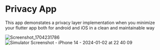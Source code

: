 # Privacy App

This app demonstates a privacy layer implementation when you minimize your flutter app both for android and iOS in a clean and maintainable way



![Screenshot_1704231786](https://github.com/Raks-Javac/Privacy-App/assets/56641192/ed7b581a-0201-4cd7-bac3-ae33a295da1d)
![Simulator Screenshot - iPhone 14 - 2024-01-02 at 22 40 09](https://github.com/Raks-Javac/Privacy-App/assets/56641192/4c5c7b53-fa96-435d-87bb-df20a36c3fd6)
